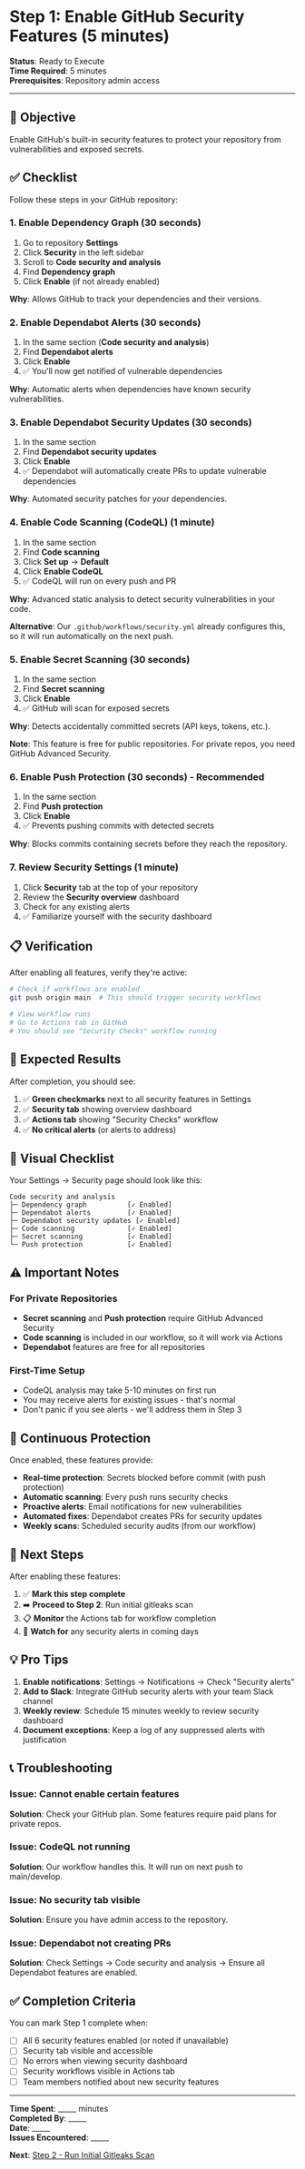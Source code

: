# Step 1: Enable GitHub Security Features (5 minutes)

**Status**: Ready to Execute  
**Time Required**: 5 minutes  
**Prerequisites**: Repository admin access

---

## 🎯 Objective

Enable GitHub's built-in security features to protect your repository from vulnerabilities and exposed secrets.

## ✅ Checklist

Follow these steps in your GitHub repository:

### 1. Enable Dependency Graph (30 seconds)

1. Go to repository **Settings**
2. Click **Security** in the left sidebar
3. Scroll to **Code security and analysis**
4. Find **Dependency graph**
5. Click **Enable** (if not already enabled)

**Why**: Allows GitHub to track your dependencies and their versions.

### 2. Enable Dependabot Alerts (30 seconds)

1. In the same section (**Code security and analysis**)
2. Find **Dependabot alerts**
3. Click **Enable**
4. ✅ You'll now get notified of vulnerable dependencies

**Why**: Automatic alerts when dependencies have known security vulnerabilities.

### 3. Enable Dependabot Security Updates (30 seconds)

1. In the same section
2. Find **Dependabot security updates**
3. Click **Enable**
4. ✅ Dependabot will automatically create PRs to update vulnerable dependencies

**Why**: Automated security patches for your dependencies.

### 4. Enable Code Scanning (CodeQL) (1 minute)

1. In the same section
2. Find **Code scanning**
3. Click **Set up** → **Default**
4. Click **Enable CodeQL**
5. ✅ CodeQL will run on every push and PR

**Why**: Advanced static analysis to detect security vulnerabilities in your code.

**Alternative**: Our `.github/workflows/security.yml` already configures this, so it will run automatically on the next push.

### 5. Enable Secret Scanning (30 seconds)

1. In the same section
2. Find **Secret scanning**
3. Click **Enable**
4. ✅ GitHub will scan for exposed secrets

**Why**: Detects accidentally committed secrets (API keys, tokens, etc.).

**Note**: This feature is free for public repositories. For private repos, you need GitHub Advanced Security.

### 6. Enable Push Protection (30 seconds) - Recommended

1. In the same section
2. Find **Push protection**
3. Click **Enable**
4. ✅ Prevents pushing commits with detected secrets

**Why**: Blocks commits containing secrets before they reach the repository.

### 7. Review Security Settings (1 minute)

1. Click **Security** tab at the top of your repository
2. Review the **Security overview** dashboard
3. Check for any existing alerts
4. ✅ Familiarize yourself with the security dashboard

## 📋 Verification

After enabling all features, verify they're active:

```bash
# Check if workflows are enabled
git push origin main  # This should trigger security workflows

# View workflow runs
# Go to Actions tab in GitHub
# You should see "Security Checks" workflow running
```

## 🎯 Expected Results

After completion, you should see:

1. ✅ **Green checkmarks** next to all security features in Settings
2. ✅ **Security tab** showing overview dashboard
3. ✅ **Actions tab** showing "Security Checks" workflow
4. ✅ **No critical alerts** (or alerts to address)

## 📸 Visual Checklist

Your Settings → Security page should look like this:

```
Code security and analysis
├─ Dependency graph          [✓ Enabled]
├─ Dependabot alerts         [✓ Enabled]
├─ Dependabot security updates [✓ Enabled]
├─ Code scanning             [✓ Enabled]
├─ Secret scanning           [✓ Enabled]
└─ Push protection           [✓ Enabled]
```

## ⚠️ Important Notes

### For Private Repositories
- **Secret scanning** and **Push protection** require GitHub Advanced Security
- **Code scanning** is included in our workflow, so it will work via Actions
- **Dependabot** features are free for all repositories

### First-Time Setup
- CodeQL analysis may take 5-10 minutes on first run
- You may receive alerts for existing issues - that's normal
- Don't panic if you see alerts - we'll address them in Step 3

## 🔄 Continuous Protection

Once enabled, these features provide:

- **Real-time protection**: Secrets blocked before commit (with push protection)
- **Automatic scanning**: Every push runs security checks
- **Proactive alerts**: Email notifications for new vulnerabilities
- **Automated fixes**: Dependabot creates PRs for security updates
- **Weekly scans**: Scheduled security audits (from our workflow)

## 🚀 Next Steps

After enabling these features:

1. ✅ **Mark this step complete**
2. ➡️ **Proceed to Step 2**: Run initial gitleaks scan
3. 📋 **Monitor** the Actions tab for workflow completion
4. 🔔 **Watch for** any security alerts in coming days

## 💡 Pro Tips

1. **Enable notifications**: Settings → Notifications → Check "Security alerts"
2. **Add to Slack**: Integrate GitHub security alerts with your team Slack channel
3. **Weekly review**: Schedule 15 minutes weekly to review security dashboard
4. **Document exceptions**: Keep a log of any suppressed alerts with justification

## 📞 Troubleshooting

### Issue: Cannot enable certain features
**Solution**: Check your GitHub plan. Some features require paid plans for private repos.

### Issue: CodeQL not running
**Solution**: Our workflow handles this. It will run on next push to main/develop.

### Issue: No security tab visible
**Solution**: Ensure you have admin access to the repository.

### Issue: Dependabot not creating PRs
**Solution**: Check Settings → Code security and analysis → Ensure all Dependabot features are enabled.

## ✅ Completion Criteria

You can mark Step 1 complete when:

- [ ] All 6 security features enabled (or noted if unavailable)
- [ ] Security tab visible and accessible
- [ ] No errors when viewing security dashboard
- [ ] Security workflows visible in Actions tab
- [ ] Team members notified about new security features

---

**Time Spent**: _____ minutes  
**Completed By**: _____  
**Date**: _____  
**Issues Encountered**: _____

**Next**: [Step 2 - Run Initial Gitleaks Scan](ACTIVATION_STEP_2_GITLEAKS_SCAN.md)
